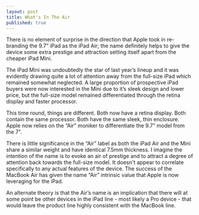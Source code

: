 ```yaml
---
layout: post
title: What's In The Air
published: true
---
```

There is no element of surprise in the direction that Apple took in re-branding the 9.7” iPad as the iPad Air; the name definitely helps to give the device some extra prestige and attraction setting itself apart from the cheaper iPad Mini.

The iPad Mini was undoubtedly the star of last year’s lineup and it was evidently drawing quite a lot of attention away from the full-size iPad which remained somewhat neglected. A large proportion of prospective iPad buyers were now interested in the Mini due to it’s sleek design and lower price, but the full-size model remained differentiated through the retina display and faster processor.

This time round, things are different. Both now have a retina display. Both contain the same processor. Both have the same sleek, thin enclosure. Apple now relies on the “Air” moniker to differentiate the 9.7” model from the 7”.

There is little significance in the “Air” label as both the iPad Air and the Mini share a similar weight and have identical 7.5mm thickness. I imagine the intention of the name is to evoke an air of prestige and to attract a degree of attention back towards the full-size model. It doesn't appear to correlate specifically to any actual features of the device. 
The success of the MacBook Air has given the name “Air” intrinsic value that Apple is now leveraging for the iPad.

An alternate theory is that the Air’s name is an implication that there will at some point be other devices in the iPad line - most likely a Pro device - that would leave the product line highly consistent with the MacBook line.